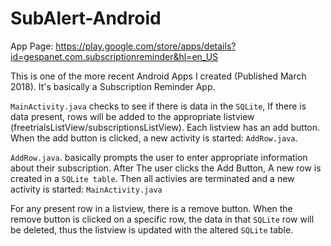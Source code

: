 # SubAlert-Android

App Page: https://play.google.com/store/apps/details?id=gespanet.com.subscriptionreminder&hl=en_US

This is one of the more recent Android Apps I created (Published March 2018). It's basically a Subscription Reminder App. 

`MainActivity.java` checks to see if there is data in the `SQLite`, If there is data present, rows will be added to the appropriate listview (freetrialsListView/subscriptionsListView). Each listview has an add button. When the add button is clicked, a new activity is started: `AddRow.java`.

`AddRow.java`. basically prompts the user to enter appropriate information about their subscription. After The user clicks the Add Button, A new row is created in a `SQLite table`. Then all activies are terminated and a new activity is started: `MainActivity.java`

For any present row in a listview, there is a remove button. When the remove button is clicked on a specific row, the data in that `SQLite` row will be deleted, thus the listview is updated with the altered `SQLite` table.



